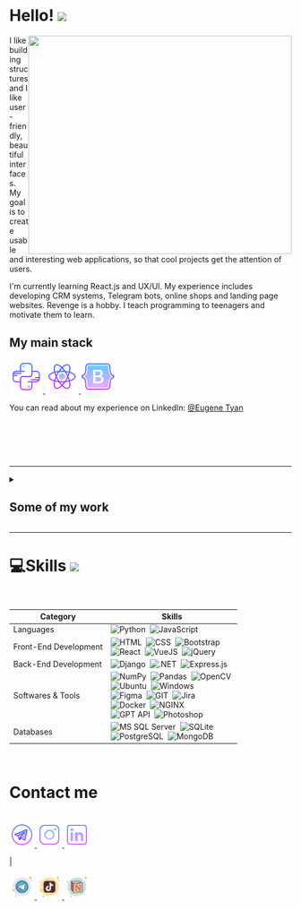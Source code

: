 # Hello! <img src="https://media.giphy.com/media/hvRJCLFzcasrR4ia7z/giphy.gif" width="25px">

<img align="right" width="470" height="390" src="https://github.com/jonotyan/jonotyan/blob/main/images/bio.png">



I like building structures and I like user-friendly, beautiful interfaces. 
My goal is to create usable and interesting web applications, so that cool projects get the attention of users.

I'm currently learning React.js and UX/UI.
My experience includes developing CRM systems, Telegram bots, online shops and landing page websites.
Revenge is a hobby. I teach programming to teenagers and motivate them to learn.

## My main stack

<a href="https://www.python.org/" target="_blank" rel="noreferrer"> 
<img src="./icons/python.svg" alt="python" width="60" height="60"/> </a>
<a href="https://react.dev/" target="_blank" rel="noreferrer"> 
<img src="./icons/react.svg" alt="react" width="60" height="60"/> </a>
<a href="https://react-bootstrap.netlify.app/" target="_blank" rel="noreferrer"> 
<img src="./icons/bootstrap.svg" alt="bootstrap" width="60" height="60"/> </a>

<br>

You can read about my experience on LinkedIn:
[@Eugene Tyan](https://www.linkedin.com/in/eugene-tyan/)


<br><br><br><br>

---

<details><summary><h2>Some of my work</h2></summary>

<a href="https://github.com/jonotyan" target="_blank" rel="noreferrer"> 
<img src="./icons/about_me.gif" alt="ame" width="45" height="45"/> </a>

</details>

---

# 💻Skills <img src = "https://media2.giphy.com/media/QssGEmpkyEOhBCb7e1/giphy.gif?cid=ecf05e47a0n3gi1bfqntqmob8g9aid1oyj2wr3ds3mg700bl&rid=giphy.gif" width = 5%> 
<br>

| Category             | Skills                                                                |
| ----------------- | ------------------------------------------------------------------ |
| Languages | ![Python](https://img.shields.io/badge/Python-3776AB.svg?style=for-the-badge&logo=Python&logoColor=white)&nbsp; ![JavaScript](https://img.shields.io/badge/JavaScript-F7DF1E.svg?style=for-the-badge&logo=JavaScript&logoColor=black)&nbsp; |
| Front-End Development | ![HTML](https://img.shields.io/badge/HTML5-E34F26.svg?style=for-the-badge&logo=HTML5&logoColor=white)&nbsp; ![CSS](https://img.shields.io/badge/CSS3-1572B6.svg?style=for-the-badge&logo=CSS3&logoColor=white)&nbsp; ![Bootstrap](https://img.shields.io/badge/Bootstrap-7952B3.svg?style=for-the-badge&logo=Bootstrap&logoColor=white)&nbsp; <br> ![React](https://img.shields.io/badge/React-61DAFB.svg?style=for-the-badge&logo=React&logoColor=black)&nbsp; ![VueJS](https://img.shields.io/badge/Vue.js-4FC08D.svg?style=for-the-badge&logo=vuedotjs&logoColor=white)&nbsp; ![jQuery](https://img.shields.io/badge/jQuery-0769AD.svg?style=for-the-badge&logo=jQuery&logoColor=white)&nbsp; |
| Back-End Development | ![Django](https://img.shields.io/badge/Django-092E20.svg?style=for-the-badge&logo=Django&logoColor=white)&nbsp; ![.NET](https://img.shields.io/badge/.NET-512BD4.svg?style=for-the-badge&logo=dotnet&logoColor=white)&nbsp; ![Express.js](https://img.shields.io/badge/Express-000000.svg?style=for-the-badge&logo=Express&logoColor=white)&nbsp; |
| Softwares & Tools | ![NumPy](https://img.shields.io/badge/NumPy-013243.svg?style=for-the-badge&logo=NumPy&logoColor=white)&nbsp; ![Pandas](https://img.shields.io/badge/pandas-150458.svg?style=for-the-badge&logo=pandas&logoColor=white)&nbsp; ![OpenCV](https://img.shields.io/badge/OpenCV-5C3EE8.svg?style=for-the-badge&logo=OpenCV&logoColor=white)&nbsp; <br> ![Ubuntu](https://img.shields.io/badge/Ubuntu-E95420.svg?style=for-the-badge&logo=Ubuntu&logoColor=white)&nbsp; ![Windows](https://img.shields.io/badge/Windows%20Terminal-4D4D4D.svg?style=for-the-badge&logo=Windows-Terminal&logoColor=white)&nbsp; <br> ![Figma](https://img.shields.io/badge/Figma-F24E1E.svg?style=for-the-badge&logo=Figma&logoColor=white)&nbsp; ![GIT](https://img.shields.io/badge/Git-F05032.svg?style=for-the-badge&logo=Git&logoColor=white)&nbsp; ![Jira](https://img.shields.io/badge/Jira-0052CC.svg?style=for-the-badge&logo=Jira&logoColor=white)&nbsp; <br> ![Docker](https://img.shields.io/badge/Docker-2496ED.svg?style=for-the-badge&logo=Docker&logoColor=white)&nbsp; ![NGINX](https://img.shields.io/badge/NGINX-009639.svg?style=for-the-badge&logo=NGINX&logoColor=white)&nbsp; <br> ![GPT API](https://img.shields.io/badge/chatGPT-74aa9c?style=for-the-badge&logo=openai&logoColor=white)&nbsp; ![Photoshop](https://img.shields.io/badge/Adobe%20Photoshop-31A8FF.svg?style=for-the-badge&logo=Adobe-Photoshop&logoColor=white)&nbsp; |
| Databases | ![MS SQL Server](https://img.shields.io/badge/Microsoft%20SQL%20Server-CC2927.svg?style=for-the-badge&logo=Microsoft-SQL-Server&logoColor=white)&nbsp; ![SQLite](https://img.shields.io/badge/SQLite-003B57.svg?style=for-the-badge&logo=SQLite&logoColor=white)&nbsp; <br> ![PostgreSQL](https://img.shields.io/badge/PostgreSQL-4169E1.svg?style=for-the-badge&logo=PostgreSQL&logoColor=white)&nbsp; ![MongoDB](https://img.shields.io/badge/MongoDB-47A248.svg?style=for-the-badge&logo=MongoDB&logoColor=white)&nbsp; |

<br>

# Contact me 
<br>

<div align="left">

<a href="https://t.me/tyan_io" target="_blank" rel="noreferrer"> 
<img src="./icons/tg.png" alt="telegram" width="45" height="45"/> </a>
<a href="https://www.instagram.com/eugene.tyan" target="_blank" rel="noreferrer"> 
<img src="./icons/insta.png" alt="insta" width="45" height="45"/> </a>
<a href="https://www.linkedin.com/in/eugene-tyan" target="_blank" rel="noreferrer"> 
<img src="./icons/linkedin.png" alt="linkedin" width="45" height="45"/> </a>

|

<a href="https://t.me/openlakekz" target="_blank" rel="noreferrer"> 
<img src="./icons/channel.png" alt="telegram-channel" width="45" height="45"/> </a>
<a href="https://www.tiktok.com/@open.lake" target="_blank" rel="noreferrer"> 
<img src="./icons/tiktok.png" alt="tiktok" width="45" height="45"/> </a>
<a href="https://t.me/openlakekz" target="_blank" rel="noreferrer"> 
<img src="./icons/notion.png" alt="notion" width="45" height="45"/> </a>

</div>

              



